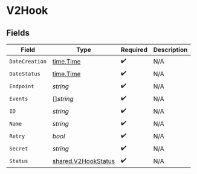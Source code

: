 # V2Hook


## Fields

| Field                                                             | Type                                                              | Required                                                          | Description                                                       |
| ----------------------------------------------------------------- | ----------------------------------------------------------------- | ----------------------------------------------------------------- | ----------------------------------------------------------------- |
| `DateCreation`                                                    | [time.Time](https://pkg.go.dev/time#Time)                         | :heavy_check_mark:                                                | N/A                                                               |
| `DateStatus`                                                      | [time.Time](https://pkg.go.dev/time#Time)                         | :heavy_check_mark:                                                | N/A                                                               |
| `Endpoint`                                                        | *string*                                                          | :heavy_check_mark:                                                | N/A                                                               |
| `Events`                                                          | []*string*                                                        | :heavy_check_mark:                                                | N/A                                                               |
| `ID`                                                              | *string*                                                          | :heavy_check_mark:                                                | N/A                                                               |
| `Name`                                                            | *string*                                                          | :heavy_check_mark:                                                | N/A                                                               |
| `Retry`                                                           | *bool*                                                            | :heavy_check_mark:                                                | N/A                                                               |
| `Secret`                                                          | *string*                                                          | :heavy_check_mark:                                                | N/A                                                               |
| `Status`                                                          | [shared.V2HookStatus](../../../pkg/models/shared/v2hookstatus.md) | :heavy_check_mark:                                                | N/A                                                               |